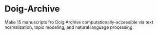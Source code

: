 # Doig-Archive
Make 15 manuscripts fro Doig Archive computationally-accessible via text normalization, topic modeling, and natural language processing.
